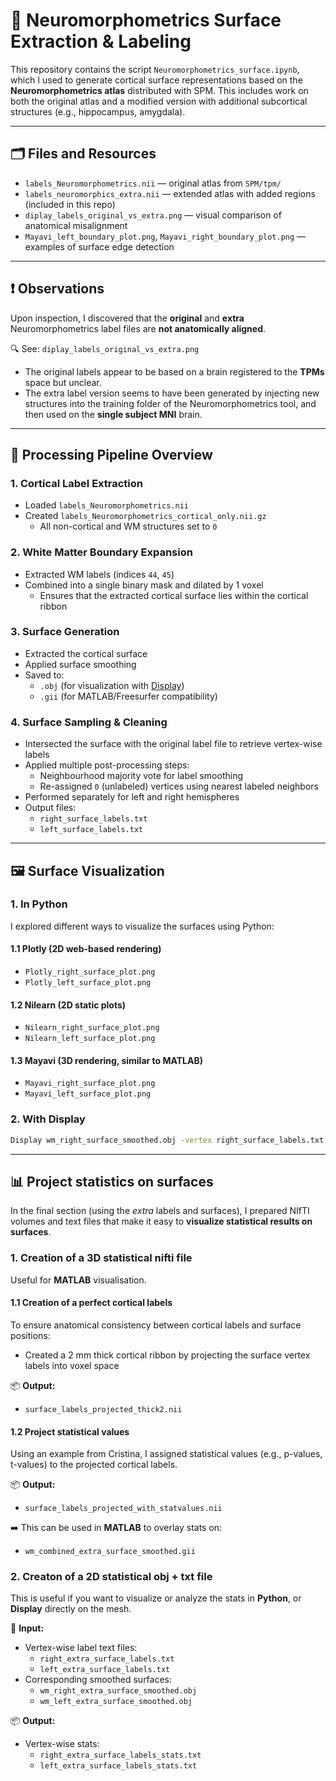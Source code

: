 # 🧠 Neuromorphometrics Surface Extraction & Labeling

This repository contains the script `Neuromorphometrics_surface.ipynb`, which I used to generate cortical surface representations based on the **Neuromorphometrics atlas** distributed with SPM. This includes work on both the original atlas and a modified version with additional subcortical structures (e.g., hippocampus, amygdala).

---

## 🗂 Files and Resources

- `labels_Neuromorphometrics.nii` — original atlas from `SPM/tpm/`
- `labels_neuromorphics_extra.nii` — extended atlas with added regions (included in this repo)
- `diplay_labels_original_vs_extra.png` — visual comparison of anatomical misalignment
- `Mayavi_left_boundary_plot.png`, `Mayavi_right_boundary_plot.png` — examples of surface edge detection

---

## ❗ Observations

Upon inspection, I discovered that the **original** and **extra** Neuromorphometrics label files are **not anatomically aligned**.

🔍 See: `diplay_labels_original_vs_extra.png`

- The original labels appear to be based on a brain registered to the **TPMs** space but unclear.
- The extra label version seems to have been generated by injecting new structures into the training folder of the Neuromorphometrics tool, and then used on the **single subject MNI** brain.

---
## 🧾 Processing Pipeline Overview

### 1. **Cortical Label Extraction**
- Loaded `labels_Neuromorphometrics.nii`
- Created `labels_Neuromorphometrics_cortical_only.nii.gz`
  - All non-cortical and WM structures set to `0`

### 2. **White Matter Boundary Expansion**
- Extracted WM labels (indices `44`, `45`)
- Combined into a single binary mask and dilated by 1 voxel
  - Ensures that the extracted cortical surface lies within the cortical ribbon

### 3. **Surface Generation**
- Extracted the cortical surface
- Applied surface smoothing
- Saved to:
  - `.obj` (for visualization with [Display](https://www.bic.mni.mcgill.ca/ServicesSoftwareVisualization/HomePage))
  - `.gii` (for MATLAB/Freesurfer compatibility)

### 4. **Surface Sampling & Cleaning**
- Intersected the surface with the original label file to retrieve vertex-wise labels
- Applied multiple post-processing steps:
  - Neighbourhood majority vote for label smoothing
  - Re-assigned `0` (unlabeled) vertices using nearest labeled neighbors
- Performed separately for left and right hemispheres
- Output files:
  - `right_surface_labels.txt`
  - `left_surface_labels.txt`

---

## 🖼 Surface Visualization 

### 1. In Python
I explored different ways to visualize the surfaces using Python:

#### 1.1 **Plotly** (2D web-based rendering)
- `Plotly_right_surface_plot.png`
- `Plotly_left_surface_plot.png`

#### 1.2 **Nilearn** (2D static plots)
- `Nilearn_right_surface_plot.png`
- `Nilearn_left_surface_plot.png`

#### 1.3 **Mayavi** (3D rendering, similar to MATLAB)
- `Mayavi_right_surface_plot.png`
- `Mayavi_left_surface_plot.png`

### 2. With Display

```bash
Display wm_right_surface_smoothed.obj -vertex right_surface_labels.txt 
```

---

##  📊 Project statistics on surfaces

In the final section (using the *extra* labels and surfaces), I prepared NIfTI volumes and text files that make it easy to **visualize statistical results on surfaces**.

### 1. Creation of a 3D statistical nifti file 

Useful for **MATLAB** visualisation.

#### 1.1 Creation of a perfect cortical labels

To ensure anatomical consistency between cortical labels and surface positions:

- Created a 2 mm thick cortical ribbon by projecting the surface vertex labels into voxel space

📦 **Output:**
- `surface_labels_projected_thick2.nii`

#### 1.2 Project statistical values

Using an example from Cristina, I assigned statistical values (e.g., p-values, t-values) to the projected cortical labels.

📦 **Output:**
- `surface_labels_projected_with_statvalues.nii`

➡️ This can be used in **MATLAB** to overlay stats on:
- `wm_combined_extra_surface_smoothed.gii`



### 2. Creaton of a 2D statistical obj + txt file 

This is useful if you want to visualize or analyze the stats in **Python**, or **Display** directly on the mesh.

🧾 **Input:**
- Vertex-wise label text files:
  - `right_extra_surface_labels.txt`
  - `left_extra_surface_labels.txt`
- Corresponding smoothed surfaces:
  - `wm_right_extra_surface_smoothed.obj`
  - `wm_left_extra_surface_smoothed.obj`

📦 **Output:**
- Vertex-wise stats:
  - `right_extra_surface_labels_stats.txt`
  - `left_extra_surface_labels_stats.txt`


